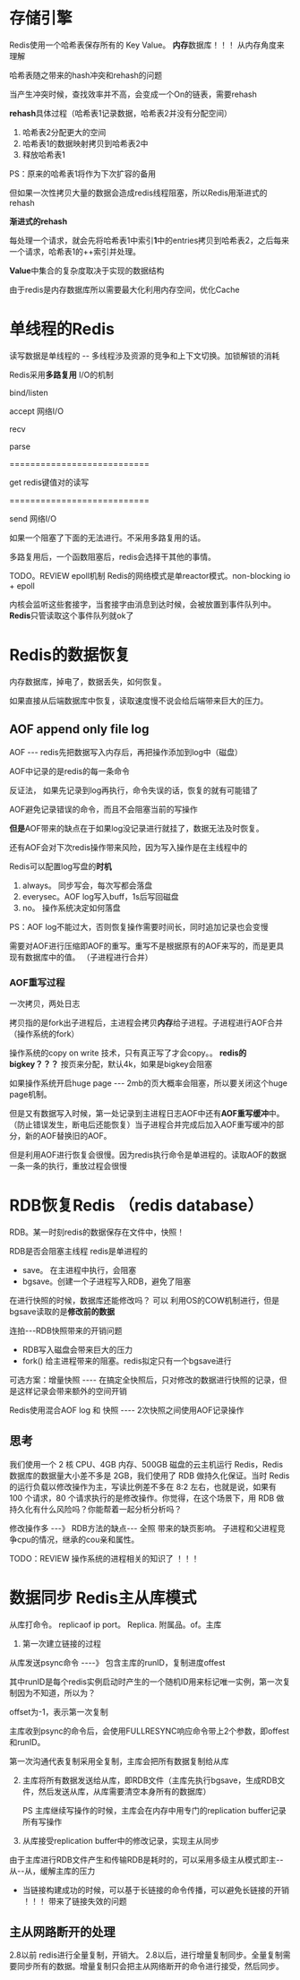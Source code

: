 

# 存储引擎

Redis使用一个哈希表保存所有的 Key Value。 **内存**数据库！！！ 从内存角度来理解

哈希表随之带来的hash冲突和rehash的问题

当产生冲突时候，查找效率并不高，会变成一个On的链表，需要rehash

**rehash**具体过程（哈希表1记录数据，哈希表2并没有分配空间）

1. 哈希表2分配更大的空间
2. 哈希表1的数据映射拷贝到哈希表2中
3. 释放哈希表1

PS：原来的哈希表1将作为下次扩容的备用

但如果一次性拷贝大量的数据会造成redis线程阻塞，所以Redis用渐进式的rehash

**渐进式的rehash**

每处理一个请求，就会先将哈希表1中索引**1**中的entries拷贝到哈希表2，之后每来一个请求，哈希表1的++索引并处理。



**Value**中集合的复杂度取决于实现的数据结构

由于redis是内存数据库所以需要最大化利用内存空间，优化Cache



# 单线程的Redis

读写数据是单线程的 -- 多线程涉及资源的竞争和上下文切换。加锁解锁的消耗

Redis采用**多路复用** I/O的机制



bind/listen

accept								网络I/O

recv

parse

===========================

get						redis键值对的读写

===========================

send						网络I/O



如果一个阻塞了下面的无法进行。不采用多路复用的话。

多路复用后，一个函数阻塞后，redis会选择干其他的事情。

TODO。REVIEW epoll机制  Redis的网络模式是单reactor模式。non-blocking io + epoll

内核会监听这些套接字，当套接字由消息到达时候，会被放置到事件队列中。**Redis**只管读取这个事件队列就ok了



# Redis的数据恢复

内存数据库，掉电了，数据丢失，如何恢复。

如果直接从后端数据库中恢复，读取速度慢不说会给后端带来巨大的压力。

## AOF append only file log

AOF --- redis先把数据写入内存后，再把操作添加到log中（磁盘）

AOF中记录的是redis的每一条命令

反证法， 如果先记录到log再执行，命令失误的话，恢复的就有可能错了

AOF避免记录错误的命令，而且不会阻塞当前的写操作

**但是**AOF带来的缺点在于如果log没记录进行就挂了，数据无法及时恢复。

还有AOF会对下次redis操作带来风险，因为写入操作是在主线程中的

Redis可以配置log写盘的**时机**

1. always。 同步写会，每次写都会落盘
2. everysec。AOF log写入buff，1s后写回磁盘
3. no。 操作系统决定如何落盘



PS：AOF log不能过大，否则恢复操作需要时间长，同时追加记录也会变慢

需要对AOF进行压缩即AOF的重写。重写不是根据原有的AOF来写的，而是更具现有数据库中的值。 （子进程进行合并）

### AOF重写过程

一次拷贝，两处日志

拷贝指的是fork出子进程后，主进程会拷贝**内存**给子进程。子进程进行AOF合并 （操作系统的fork）

操作系统的copy on write 技术，只有真正写了才会copy。。  **redis的bigkey？？？** 按页来分配，默认4k，如果是bigkey会阻塞

如果操作系统开启huge page --- 2mb的页大概率会阻塞，所以要关闭这个huge page机制。



但是又有数据写入时候，第一处记录到主进程日志AOF中还有**AOF重写缓冲**中。（防止错误发生，断电后还能恢复）当子进程合并完成后加入AOF重写缓冲的部分，新的AOF替换旧的AOF。

但是利用AOF进行恢复会很慢。因为redis执行命令是单进程的。读取AOF的数据一条一条的执行，重放过程会很慢

# RDB恢复Redis （redis database）

RDB。某一时刻redis的数据保存在文件中，快照！

RDB是否会阻塞主线程 redis是单进程的

* save。 在主进程中执行，会阻塞
* bgsave。创建一个子进程写入RDB，避免了阻塞

在进行快照的时候，数据库还能修改吗？  可以 利用OS的COW机制进行，但是bgsave读取的是**修改前的数据**

连拍---RDB快照带来的开销问题

* RDB写入磁盘会带来巨大的压力
* fork() 给主进程带来的阻塞。redis拟定只有一个bgsave进行

可选方案：增量快照 ---- 在搞定全快照后，只对修改的数据进行快照的记录，但是这样记录会带来额外的空间开销

Redis使用混合AOF log 和 快照   ----  2次快照之间使用AOF记录操作

## 思考

我们使用一个 2 核 CPU、4GB 内存、500GB 磁盘的云主机运行 Redis，Redis 数据库的数据量大小差不多是 2GB，我们使用了 RDB 做持久化保证。当时 Redis 的运行负载以修改操作为主，写读比例差不多在 8:2 左右，也就是说，如果有 100 个请求，80 个请求执行的是修改操作。你觉得，在这个场景下，用 RDB 做持久化有什么风险吗？你能帮着一起分析分析吗？

修改操作多 ---》 RDB方法的缺点--- 全照 带来的缺页影响。  子进程和父进程竞争cpu的情况，继承的cou亲和属性。

TODO：REVIEW 操作系统的进程相关的知识了 ！！！

# 数据同步 Redis主从库模式

从库打命令。 replicaof   ip port。  Replica. 附属品。of。主库

1. 第一次建立链接的过程

从库发送psync命令  ----》 包含主库的runID，复制进度offest

其中runID是每个redis实例启动时产生的一个随机ID用来标记唯一实例，第一次复制因为不知道，所以为？

offset为-1，表示第一次复制

主库收到psync的命令后，会使用FULLRESYNC响应命令带上2个参数，即offest和runID。

第一次沟通代表复制采用全复制，主库会把所有数据复制给从库

2. 主库将所有数据发送给从库，即RDB文件（主库先执行bgsave，生成RDB文件，然后发送从库，从库需要清空本身所有的数据库）

   PS   主库继续写操作的时候，主库会在内存中用专门的replication buffer记录所有写操作

3. 从库接受replication buffer中的修改记录，实现主从同步

由于主库进行RDB文件产生和传输RDB是耗时的，可以采用多级主从模式即主--从--从，缓解主库的压力

* 当链接构建成功的时候，可以基于长链接的命令传播，可以避免长链接的开销
！！！ 带来了链接失效的问题

## 主从网路断开的处理
2.8以前 redis进行全量复制，开销大。
2.8以后，进行增量复制同步。全量复制需要同步所有的数据。增量复制只会把主从网络断开的命令进行接受，然后同步。





























